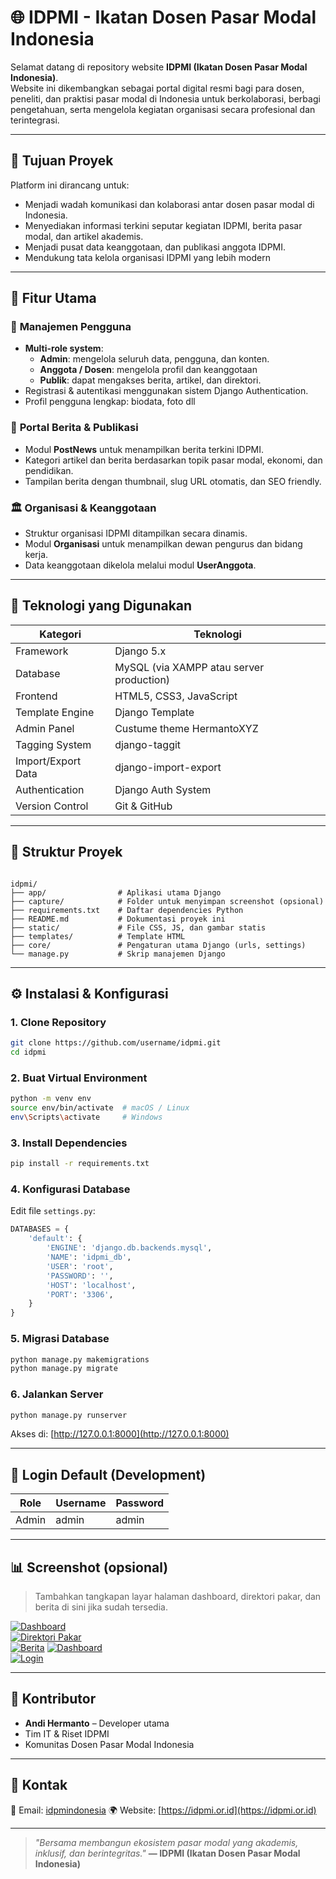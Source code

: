 
# 🌐 IDPMI - Ikatan Dosen Pasar Modal Indonesia

Selamat datang di repository website **IDPMI (Ikatan Dosen Pasar Modal Indonesia)**.  
Website ini dikembangkan sebagai portal digital resmi bagi para dosen, peneliti, dan praktisi pasar modal di Indonesia untuk berkolaborasi, berbagi pengetahuan, serta mengelola kegiatan organisasi secara profesional dan terintegrasi.

---

## 🚀 Tujuan Proyek

Platform ini dirancang untuk:
- Menjadi wadah komunikasi dan kolaborasi antar dosen pasar modal di Indonesia.  
- Menyediakan informasi terkini seputar kegiatan IDPMI, berita pasar modal, dan artikel akademis.  
- Menjadi pusat data keanggotaan, dan publikasi anggota IDPMI.  
- Mendukung tata kelola organisasi IDPMI yang lebih modern

---

## 🧩 Fitur Utama

### 👤 **Manajemen Pengguna**
- **Multi-role system**:
  - **Admin**: mengelola seluruh data, pengguna, dan konten.
  - **Anggota / Dosen**: mengelola profil dan keanggotaan
  - **Publik**: dapat mengakses berita, artikel, dan direktori.
- Registrasi & autentikasi menggunakan sistem Django Authentication.
- Profil pengguna lengkap: biodata, foto dll


### 📰 **Portal Berita & Publikasi**
- Modul **PostNews** untuk menampilkan berita terkini IDPMI.
- Kategori artikel dan berita berdasarkan topik pasar modal, ekonomi, dan pendidikan.
- Tampilan berita dengan thumbnail, slug URL otomatis, dan SEO friendly.


### 🏛️ **Organisasi & Keanggotaan**
- Struktur organisasi IDPMI ditampilkan secara dinamis.
- Modul **Organisasi** untuk menampilkan dewan pengurus dan bidang kerja.
- Data keanggotaan dikelola melalui modul **UserAnggota**.


---

## 🧱 Teknologi yang Digunakan

| Kategori | Teknologi |
|-----------|------------|
| Framework | Django 5.x |
| Database | MySQL (via XAMPP atau server production) |
| Frontend | HTML5, CSS3, JavaScript |
| Template Engine | Django Template |
| Admin Panel | Custume theme HermantoXYZ |
| Tagging System | django-taggit |
| Import/Export Data | django-import-export |
| Authentication | Django Auth System |
| Version Control | Git & GitHub |

---

## 🧭 Struktur Proyek

```

idpmi/
├── app/                # Aplikasi utama Django
├── capture/            # Folder untuk menyimpan screenshot (opsional)
├── requirements.txt    # Daftar dependencies Python
├── README.md           # Dokumentasi proyek ini
├── static/             # File CSS, JS, dan gambar statis
├── templates/          # Template HTML
├── core/               # Pengaturan utama Django (urls, settings)
└── manage.py           # Skrip manajemen Django

````

---

## ⚙️ Instalasi & Konfigurasi

### 1. Clone Repository
```bash
git clone https://github.com/username/idpmi.git
cd idpmi
````

### 2. Buat Virtual Environment

```bash
python -m venv env
source env/bin/activate  # macOS / Linux
env\Scripts\activate     # Windows
```

### 3. Install Dependencies

```bash
pip install -r requirements.txt
```

### 4. Konfigurasi Database

Edit file `settings.py`:

```python
DATABASES = {
    'default': {
        'ENGINE': 'django.db.backends.mysql',
        'NAME': 'idpmi_db',
        'USER': 'root',
        'PASSWORD': '',
        'HOST': 'localhost',
        'PORT': '3306',
    }
}
```

### 5. Migrasi Database

```bash
python manage.py makemigrations
python manage.py migrate
```

### 6. Jalankan Server

```bash
python manage.py runserver
```

Akses di: [http://127.0.0.1:8000](http://127.0.0.1:8000)

---

## 🔐 Login Default (Development)

| Role  | Username | Password |
| ----- | -------- | -------- |
| Admin | admin    | admin |

---

## 📊 Screenshot (opsional)

> Tambahkan tangkapan layar halaman dashboard, direktori pakar, dan berita di sini jika sudah tersedia.

[![Dashboard](capture/127.0.0.1_8000_.png)](capture/127.0.0.1_8000_.png)  
[![Direktori Pakar](capture/127.0.0.1_8000_article_.png)](capture/127.0.0.1_8000_article_.png)  
[![Berita](capture/127.0.0.1_8000_article_hallo-sahabat-idpmi_.png)](capture/127.0.0.1_8000_article_hallo-sahabat-idpmi_.png)
[![Dashboard](capture/127.0.0.1_8000_dashboard_.png)](capture/127.0.0.1_8000_dashboard_.png)  
[![Login](capture/127.0.0.1_8000_login_.png)](capture/127.0.0.1_8000_login_.png)


---

## 🤝 Kontributor

* **Andi Hermanto** – Developer utama
* Tim IT & Riset IDPMI
* Komunitas Dosen Pasar Modal Indonesia

---

## 💬 Kontak

📧 Email: [idpmindonesia](mailto:info@idpmi.or.id)
🌍 Website: [https://idpmi.or.id](https://idpmi.or.id)


---

> *"Bersama membangun ekosistem pasar modal yang akademis, inklusif, dan berintegritas."*
> **— IDPMI (Ikatan Dosen Pasar Modal Indonesia)**

